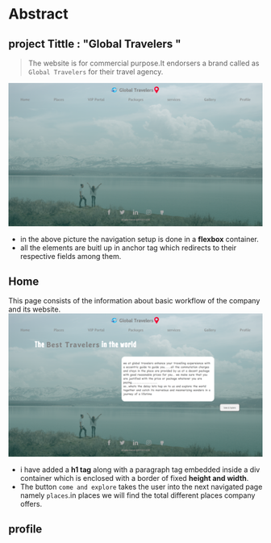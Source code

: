 # Abstract
## project Tittle : "Global Travelers "
> The website is for commercial purpose.It endorsers a brand called as `Global Travelers` for their travel agency.<br/>

  ![](Screenshot%20(305).png)
  - in the above picture the navigation setup is done in a **flexbox** container.
  - all the elements are buitl up in anchor tag which redirects to their respective fields among them.
  ## Home
   This page consists of the information about basic workflow of the company and its website.
   ![](screenshots/Screenshot%20(320).png)
   - i have added a **h1 tag** along with a paragraph tag embedded inside a div container which is enclosed with a border of fixed **height and width**.
   - The button `come and explore` takes the user into the next navigated page namely `places`.in places we will find the total different places company offers.<br/>

   ## profile
   